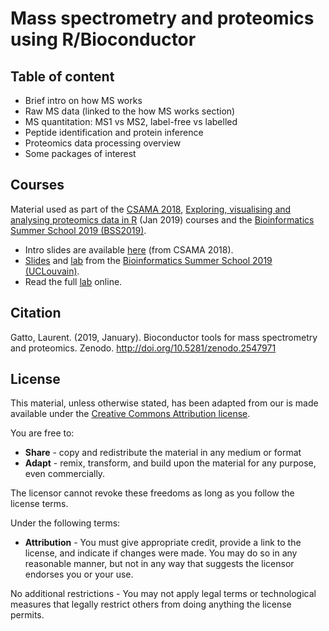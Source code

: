 # Mass spectrometry and proteomics using R/Bioconductor

## Table of content

- Brief intro on how MS works
- Raw MS data (linked to the how MS works section)
- MS quantitation: MS1 vs MS2, label-free vs labelled
- Peptide identification and protein inference
- Proteomics data processing overview
- Some packages of interest

## Courses

Material used as part of the [CSAMA
2018](http://www.huber.embl.de/csama2018/), [Exploring, visualising
and analysing proteomics data in
R](https://training.csx.cam.ac.uk/bioinformatics/event/2759559) (Jan
2019) courses and the [Bioinformatics Summer School 2019
(BSS2019)](https://uclouvain-cbio.github.io/BSS2019/).

- Intro slides are available [here](http://bit.ly/20180712csama) (from CSAMA 2018).
- [Slides](https://lgatto.github.io/bioc-ms-prot/bss-slides.html) and [lab](https://lgatto.github.io/bioc-ms-prot/bss-lab.html) from the [Bioinformatics Summer School 2019 (UCLouvain)](https://uclouvain-cbio.github.io/BSS2019/).
- Read the full [lab](https://lgatto.github.io/bioc-ms-prot/lab.html) online.


## Citation

Gatto, Laurent. (2019, January). Bioconductor tools for mass
spectrometry and
proteomics. Zenodo. http://doi.org/10.5281/zenodo.2547971

## License

This material, unless otherwise stated, has been adapted from our is
made available under the
[Creative Commons Attribution license](https://creativecommons.org/licenses/by/4.0/).

You are free to:

* **Share** - copy and redistribute the material in any medium or format
* **Adapt** - remix, transform, and build upon the material for any
  purpose, even commercially.

The licensor cannot revoke these freedoms as long as you follow the license terms.

Under the following terms:

* **Attribution** - You must give appropriate credit, provide a link
  to the license, and indicate if changes were made. You may do so in
  any reasonable manner, but not in any way that suggests the licensor
  endorses you or your use.

No additional restrictions - You may not apply legal terms or
technological measures that legally restrict others from doing
anything the license permits.
